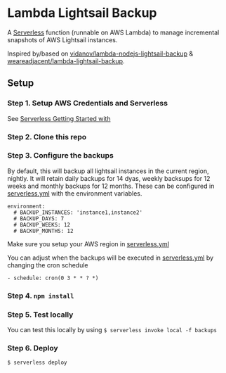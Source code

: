 # Lambda Lightsail Backup

A [Serverless](https://serverless.com) function (runnable on AWS Lambda) to manage incremental snapshots of AWS Lightsail instances.

Inspired by/based on [vidanov/lambda-nodejs-lightsail-backup](https://github.com/vidanov/lambda-nodejs-lightsail-backup) & [weareadjacent/lambda-lightsail-backup](https://github.com/weareadjacent/lambda-lightsail-backup).

## Setup

### Step 1. Setup AWS Credentials and Serverless

See [Serverless Getting Started with](https://serverless.com/framework/docs/providers/aws/guide/quick-start/)

### Step 2. Clone this repo

### Step 3. Configure the backups

By default, this will backup all lightsail instances in the current region, nightly. It will retain daily backups for 14 dyas, weekly backsups for 12 weeks and monthly backups for 12 months. These can be configured in [serverless.yml](serverless.yml#L14) with the environment variables.

```
environment:
  # BACKUP_INSTANCES: 'instance1,instance2'
  # BACKUP_DAYS: 7
  # BACKUP_WEEKS: 12
  # BACKUP_MONTHS: 12
```

Make sure you setup your AWS region in [serverless.yml](serverless.yml#L12)

You can adjust when the backups will be executed in [serverless.yml](serverless.yml#L38) by changing the cron schedule

```
- schedule: cron(0 3 * * ? *)
```

### Step 4. `npm install`

### Step 5. Test locally

You can test this locally by using `$ serverless invoke local -f backups`

### Step 6. Deploy

`$ serverless deploy`
